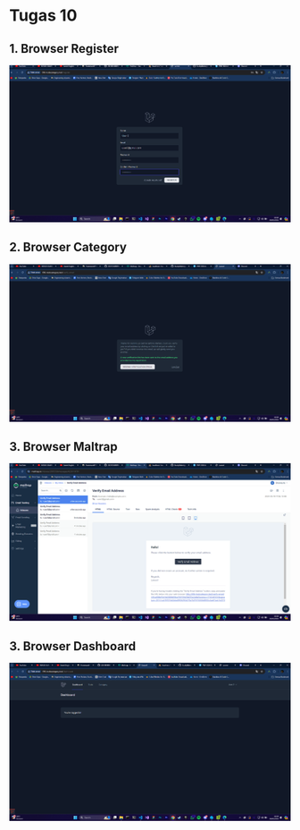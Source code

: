 # Tugas 10

## 1. Browser Register
![Alt text](screenshot/tugas10/Register.png)
## 2. Browser Category
![Alt text](screenshot/tugas10/Verify.png)
## 3. Browser Maltrap
![Alt text](screenshot/tugas10/Browser.png)
## 3. Browser Dashboard
![Alt text](screenshot/tugas10/User2.png)
